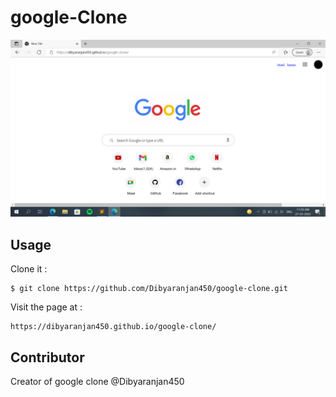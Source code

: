 # google-Clone

![Sample App Image](clone-img/Screenshot.png)

## Usage

Clone it :

```
$ git clone https://github.com/Dibyaranjan450/google-clone.git
```

Visit the page at : 

```
https://dibyaranjan450.github.io/google-clone/
```

## Contributor

Creator of google clone @Dibyaranjan450

